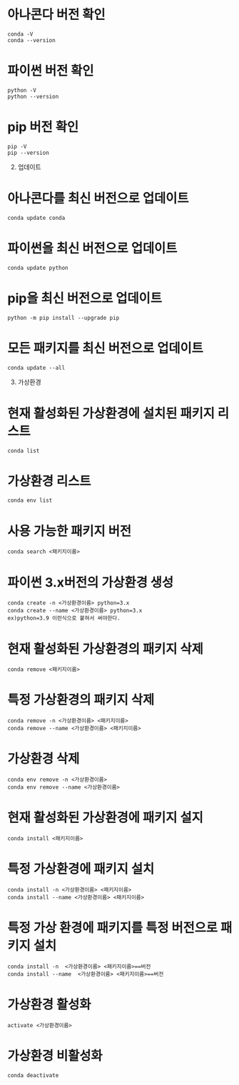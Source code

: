 
  # 아나콘다 버전 확인
    conda -V
    conda --version

  # 파이썬 버전 확인
    python -V
    python --version

  # pip 버전 확인
    pip -V
    pip --version

2. 업데이트
  # 아나콘다를 최신 버전으로 업데이트
    conda update conda

  # 파이썬을 최신 버전으로 업데이트
    conda update python

  # pip을 최신 버전으로 업데이트
    python -m pip install --upgrade pip

  # 모든 패키지를 최신 버전으로 업데이트
    conda update --all

3. 가상환경
  # 현재 활성화된 가상환경에 설치된 패키지 리스트
    conda list

  # 가상환경 리스트
    conda env list

  # 사용 가능한 패키지 버전
    conda search <패키지이름>

  # 파이썬 3.x버전의 가상환경 생성
    conda create -n <가상환경이름> python=3.x
    conda create --name <가상환경이름> python=3.x
    ex)python=3.9 이런식으로 붙혀서 써야한다.

  # 현재 활성화된 가상환경의 패키지 삭제
    conda remove <패키지이름>

  # 특정 가상환경의 패키지 삭제
    conda remove -n <가상환경이름> <패키지이름>
    conda remove --name <가상환경이름> <패키지이름>

  # 가상환경 삭제
    conda env remove -n <가상환경이름>
    conda env remove --name <가상환경이름>

  # 현재 활성화된 가상환경에 패키지 설지
    conda install <패키지이름>

  # 특정 가상환경에 패키지 설치
    conda install -n <가상환경이름> <패키지이름>
    conda install --name <가상환경이름> <패키지이름>

  # 특정 가상 환경에 패키지를 특정 버전으로 패키지 설치
    conda install -n  <가상환경이름> <패키지이름>==버전
    conda install --name  <가상환경이름> <패키지이름>==버전

  # 가상환경 활성화
    activate <가상환경이름>

  # 가상환경 비활성화
    conda deactivate
